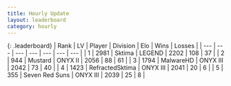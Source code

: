 ```yaml
---
title: Hourly Update
layout: leaderboard
category: hourly
---
```


{: .leaderboard}
| Rank | LV | Player | Division | Elo | Wins | Losses |
| --- | --- | --- | --- | --- | --- | --- |
| <span data-change="0">1</span> | 2981 | <span title="ID: 353063">Sktima</span> | LEGEND | <span data-change="0">2202</span> | <span data-change="0">108</span> | <span data-change="0">37</span> |
| <span data-change="0">2</span> | 944 | <span title="ID: 611082">Mustard</span> | ONYX II | <span data-change="0">2056</span> | <span data-change="0">88</span> | <span data-change="0">61</span> |
| <span data-change="5">3</span> | 1794 | <span title="ID: 261794">MalwareHD</span> | ONYX III | <span data-change="21">2042</span> | <span data-change="3">73</span> | <span data-change="0">40</span> |
| <span data-change="-1">4</span> | 1423 | <span title="ID: 402846">RefractedSktima</span> | ONYX III | <span data-change="0">2041</span> | <span data-change="0">20</span> | <span data-change="0">6</span> |
| <span data-change="-1">5</span> | 355 | <span title="ID: 670324">Seven Red Suns</span> | ONYX III | <span data-change="0">2039</span> | <span data-change="0">25</span> | <span data-change="0">8</span> |
